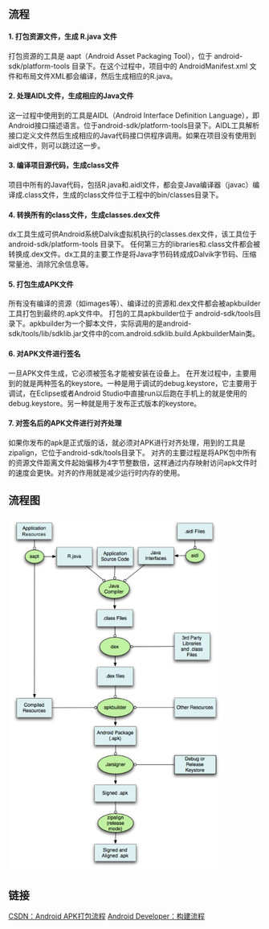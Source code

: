 ## 流程
#### 1. 打包资源文件，生成 R.java 文件

打包资源的工具是 aapt（Android Asset Packaging Tool），位于 android-sdk/platform-tools 目录下。在这个过程中，项目中的 AndroidManifest.xml 文件和布局文件XML都会编译，然后生成相应的R.java。

#### 2. 处理AIDL文件，生成相应的Java文件

这一过程中使用到的工具是AIDL（Android Interface Definition Language），即Android接口描述语言。位于android-sdk/platform-tools目录下。AIDL工具解析接口定义文件然后生成相应的Java代码接口供程序调用。如果在项目没有使用到aidl文件，则可以跳过这一步。

#### 3. 编译项目源代码，生成class文件

项目中所有的Java代码，包括R.java和.aidl文件，都会变Java编译器（javac）编译成.class文件，生成的class文件位于工程中的bin/classes目录下。

#### 4. 转换所有的class文件，生成classes.dex文件

dx工具生成可供Android系统Dalvik虚拟机执行的classes.dex文件，该工具位于android-sdk/platform-tools 目录下。
任何第三方的libraries和.class文件都会被转换成.dex文件。dx工具的主要工作是将Java字节码转成成Dalvik字节码、压缩常量池、消除冗余信息等。

#### 5. 打包生成APK文件

所有没有编译的资源（如images等）、编译过的资源和.dex文件都会被apkbuilder工具打包到最终的.apk文件中。
打包的工具apkbuilder位于 android-sdk/tools目录下。apkbuilder为一个脚本文件，实际调用的是android-sdk/tools/lib/sdklib.jar文件中的com.android.sdklib.build.ApkbuilderMain类。

#### 6. 对APK文件进行签名

一旦APK文件生成，它必须被签名才能被安装在设备上。
在开发过程中，主要用到的就是两种签名的keystore。一种是用于调试的debug.keystore，它主要用于调试，在Eclipse或者Android Studio中直接run以后跑在手机上的就是使用的debug.keystore。另一种就是用于发布正式版本的keystore。


#### 7. 对签名后的APK文件进行对齐处理

如果你发布的apk是正式版的话，就必须对APK进行对齐处理，用到的工具是zipalign，它位于android-sdk/tools目录下。
对齐的主要过程是将APK包中所有的资源文件距离文件起始偏移为4字节整数倍，这样通过内存映射访问apk文件时的速度会更快。对齐的作用就是减少运行时内存的使用。

## 流程图
<img src="../assets/Apk打包流程.png" style="zoom:80%;" />

## 链接
[CSDN：Android APK打包流程](https://blog.csdn.net/wangzhongshun/article/details/96160984)
[Android Developer：构建流程](https://developer.android.google.cn/studio/build?hl=zh-cn)